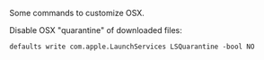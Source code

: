 Some commands to customize OSX.

Disable OSX "quarantine" of downloaded files:
```shell
defaults write com.apple.LaunchServices LSQuarantine -bool NO
```

